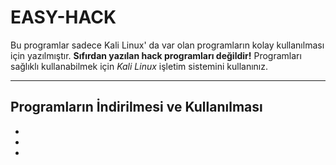 # EASY-HACK
Bu programlar sadece Kali Linux' da var olan programların kolay kullanılması için yazılmıştır. **Sıfırdan yazılan hack programları değildir!** Programları sağlıklı kullanabilmek için _Kali Linux_ işletim sistemini kullanınız.

---

## Programların İndirilmesi ve Kullanılması
*
*
*

